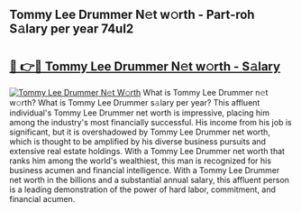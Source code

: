 ## Tommy Lee Drummer N𝚎t w𝚘rth - Part-roh S𝚊lary per year 74uI2

# <h2><a href="http://gc01ykr.nevu.top/?p=Tommy+Lee+Drummer">🔗 👉🔴 Tommy Lee Drummer N𝚎t w𝚘rth - S𝚊lary</a></h2>

[![Tommy Lee Drummer N𝚎t W𝚘rth](https://i.imgur.com/Oavwk0R.jpeg)](http://gc01ykr.nevu.top/?p=Tommy+Lee+Drummer)
What is Tommy Lee Drummer n𝚎t w𝚘rth? What is Tommy Lee Drummer s𝚊lary per year?
This affluent individual's Tommy Lee Drummer net worth is impressive, placing him among the industry's most financially successful. His income from his job is significant, but it is overshadowed by Tommy Lee Drummer net worth, which is thought to be amplified by his diverse business pursuits and extensive real estate holdings. With a Tommy Lee Drummer net worth that ranks him among the world's wealthiest, this man is recognized for his business acumen and financial intelligence. With a Tommy Lee Drummer net worth in the billions and a substantial annual salary, this affluent person is a leading demonstration of the power of hard labor, commitment, and financial acumen.

